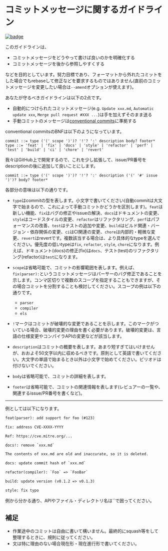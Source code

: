 # コミットメッセージに関するガイドライン

[![badge](https://img.shields.io/endpoint.svg?url=https%3A%2F%2Fgezf7g7pd5.execute-api.ap-northeast-1.amazonaws.com%2Fdefault%2Fsource_up_to_date%3Fowner%3Derg-lang%26repos%3Derg%26ref%3Dmain%26path%3Ddoc/EN/dev_guide/commit_message.md%26commit_hash%3De2469cc0df18d3e3a01d9b483fcd7bfd7ddbe54c)](https://gezf7g7pd5.execute-api.ap-northeast-1.amazonaws.com/default/source_up_to_date?owner=erg-lang&repos=erg&ref=main&path=doc/EN/dev_guide/commit_message.md&commit_hash=e2469cc0df18d3e3a01d9b483fcd7bfd7ddbe54c)

このガイドラインは、

* コミットメッセージをどうやって書けば良いのかを明確化する
* コミットメッセージを後から参照しやすくする

などを目的としています。努力目標であり、フォーマットから外れたコミットをした場合でもrebaseして修正などを要求するものではありません(直前のコミットメッセージを変更したい場合は`--amend`オプションが使えます)。

あなたが守るべきガイドラインは以下の2点です。

* 自動的につけられたコミットメッセージ(e.g. `Update xxx.md`, `Automatic update xxx`, `Merge pull request #XXX ...`)は手を加えずそのまま送る
* 手動コミットのメッセージは[conventional commits](https://www.conventionalcommits.org/ja/v1.0.0/#%e4%bb%95%e6%a7%98)に準拠する

conventional commitsのBNFは以下のようになっています。

```bnf
commit ::= type ('(' scope ')')? '!'? ':' description body? footer*
type ::= 'feat' | 'fix' | 'docs' | 'style' | 'refactor' | 'perf' | 'test' | 'build' | 'ci' | 'chore' | 'revert'
```

我々はGitHub上で開発するので、これを少し拡張して、issue/PR番号をdescriptionの後に追加して良いことにします。

```bnf
commit ::= type ('(' scope ')')? '!'? ':' description ('(' '#' issue ')')? body? footer*
```

各部分の意味は以下の通りです。

* `type`はcommitの型を表します。小文字で書いてください(自動commitは大文字で始まるので、これによって手動コミットかどうかを区別します)。`feat`は新しい機能、`fix`はバグの修正やissueの解決、`docs`はドキュメントの変更、`style`はコードスタイルの変更、`refactor`はリファクタリング、`perf`はパフォーマンスの改善、`test`はテストの追加や変更、`build`はビルド関連・バージョン・依存関係の変更、`ci`はCI関連の変更、`chore`は内部的・軽微な変更、`revert`はrevertです。複数該当する場合は、より具体的なtypeを選んでください。優先度の低いtypeは`fix`, `refactor`, `style`, `chore`になります。例えば、ドキュメント(docs)の修正(fix)は`docs`、テスト(test)のリファクタリング(refactor)は`test`になります。

* `scope`は省略可能で、コミットの影響範囲を表します。例えば、`fix(parser):`というコミットメッセージはパーサーのバグ修正であることを示します。コンマ区切りで複数のスコープを指定することもできますが、その場合コミットを分割することも検討してください。スコープの例は以下の通りです。

  * `parser`
  * `compiler`
  * `els`

* `!`マークはコミットが破壊的な変更であることを示します。このマークがついている場合、破壊的変更の理由を書く必要があります。破壊的変更は、言語の仕様変更やコンパイラAPIの変更などが該当します。

* `description`はコミットの概要を表します。あまり短すぎてはいけませんが、おおよそ50文字以内に収めるべきです。原則として英語で書いてください。大文字の単語で始まるとき以外は小文字で始めてください。ピリオドは付けないでください。

* `body`は省略可能で、コミットの詳細を表します。

* `footer`は省略可能で、コミットの関連情報を表します(レビュアーの一覧や、関連するissue/PR番号を書くなど)。

---

例としては以下になります。

```txt
feat(parser): add support for foo (#123)
```

```txt
fix: address CVE-XXXX-YYYY

Ref: https://cve.mitre.org/...
```

```txt
docs!: remove `xxx.md`

The contents of xxx.md are old and inaccurate, so it is deleted.
```

```txt
docs: update commit hash of `xxx.md`
```

```txt
refactor(compiler): `Foo` => `FooBar`
```

```txt
build: update version (v0.1.2 => v0.1.3)
```

```txt
style: fix typo
```

例から分かる通り、APIやファイル・ディレクトリ名は``で囲ってください。

## 補足

* 作業途中のコミットは自由に書いて構いません。最終的にsquash等をして整理するときに、規則に従ってください。
* 文は特に理由のない場合現在形・現在進行形で書いてください。
